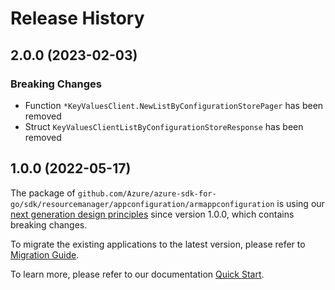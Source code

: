 # Release History

## 2.0.0 (2023-02-03)
### Breaking Changes

- Function `*KeyValuesClient.NewListByConfigurationStorePager` has been removed
- Struct `KeyValuesClientListByConfigurationStoreResponse` has been removed


## 1.0.0 (2022-05-17)

The package of `github.com/Azure/azure-sdk-for-go/sdk/resourcemanager/appconfiguration/armappconfiguration` is using our [next generation design principles](https://azure.github.io/azure-sdk/general_introduction.html) since version 1.0.0, which contains breaking changes.

To migrate the existing applications to the latest version, please refer to [Migration Guide](https://aka.ms/azsdk/go/mgmt/migration).

To learn more, please refer to our documentation [Quick Start](https://aka.ms/azsdk/go/mgmt).